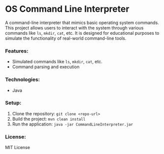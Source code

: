 # OS Command Line Interpreter

A command-line interpreter that mimics basic operating system commands. This project allows users to interact with the system through various commands like `ls`, `mkdir`, `cat`, etc. It is designed for educational purposes to simulate the functionality of real-world command-line tools.

### Features:
- Simulated commands like `ls`, `mkdir`, `cat`, etc.
- Command parsing and execution

### Technologies:
- Java

### Setup:
1. Clone the repository: `git clone <repo-url>`
2. Build the project: `mvn clean install`
3. Run the application: `java -jar CommandLineInterpreter.jar`

### License:
MIT License
